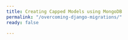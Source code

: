 ```yaml
---
title: Creating Capped Models using MongoDB
permalink: "/overcoming-django-migrations/"
ready: false

---
```

